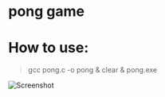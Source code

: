# pong game
 
# How to use:
> gcc pong.c -o pong & clear & pong.exe

![Screenshot](https://i.imgur.com/hhihcnP.png)